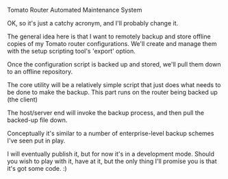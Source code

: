 Tomato Router Automated Maintenance System

OK, so it's just a catchy acronym, and I'll probably change it.

The general idea here is that I want to remotely backup and store offline copies of my Tomato router configurations. We'll create and manage them with the setup scripting tool's 'export' option.

Once the configuration script is backed up and stored, we'll pull them down to an offline repository.

The core utility will be a relatively simple script that just does what needs to be done to make the backup. This part runs on the router being backed up (the client)

The host/server end will invoke the backup process, and then pull the backed-up file down.

Conceptually it's similar to a number of enterprise-level backup schemes I've seen put in play.

I will eventually publish it, but for now it's in a development mode. Should you wish to play with it, have at it, but the only thing I'll promise you is that it's got some code. :)
